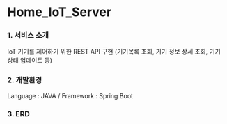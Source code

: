 # Home_IoT_Server

### 1. 서비스 소개
IoT 기기를 제어하기 위한 REST API 구현 (기기목록 조회, 기기 정보 상세 조회, 기기 상태 업데이트 등)

### 2. 개발환경
Language : JAVA / Framework : Spring Boot

### 3. ERD


